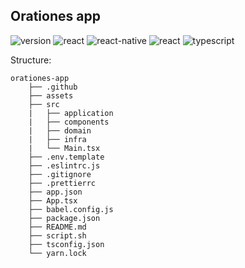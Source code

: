 ## Orationes app

![version](https://img.shields.io/github/package-json/v/diegomunizdev/orationes-app)
![react](https://img.shields.io/github/package-json/dependency-version/diegomunizdev/orationes-app/react)
![react-native](https://img.shields.io/github/package-json/dependency-version/diegomunizdev/orationes-app/react-native)
![react](https://img.shields.io/github/package-json/dependency-version/diegomunizdev/orationes-app/expo)
![typescript](https://img.shields.io/github/package-json/dependency-version/diegomunizdev/orationes-app/dev/typescript/main)

Structure:

```
orationes-app
    ├── .github
    ├── assets
    ├── src
    |   ├── application
    |   ├── components
    |   ├── domain
    |   ├── infra
    |   └── Main.tsx
    ├── .env.template
    ├── .eslintrc.js
    ├── .gitignore
    ├── .prettierrc
    ├── app.json
    ├── App.tsx
    ├── babel.config.js
    ├── package.json
    ├── README.md
    ├── script.sh
    ├── tsconfig.json
    └── yarn.lock
```
